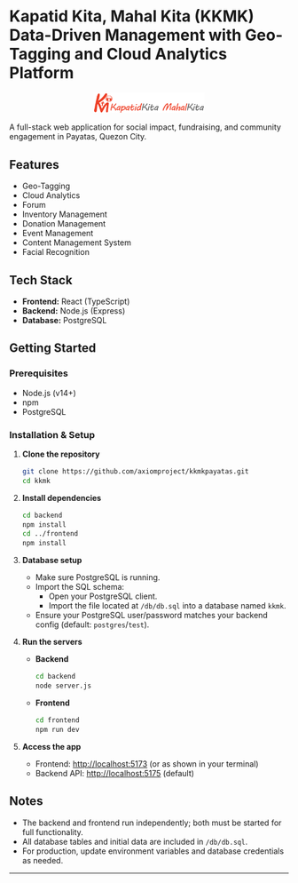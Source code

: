 # Kapatid Kita, Mahal Kita (KKMK) Data-Driven Management with Geo-Tagging and Cloud Analytics Platform
<p align="center">
<img src="./frontend/public/images/kmfi-logo.png" alt="KMFI Logo" width="200">
</p>

A full-stack web application for social impact, fundraising, and community engagement in Payatas, Quezon City.

## Features

- Geo-Tagging
- Cloud Analytics
- Forum
- Inventory Management
- Donation Management
- Event Management
- Content Management System
- Facial Recognition

## Tech Stack

- **Frontend:** React (TypeScript)
- **Backend:** Node.js (Express)
- **Database:** PostgreSQL

## Getting Started

### Prerequisites

- Node.js (v14+)
- npm
- PostgreSQL

### Installation & Setup

1. **Clone the repository**
   ```bash
   git clone https://github.com/axiomproject/kkmkpayatas.git
   cd kkmk
   ```

2. **Install dependencies**
   ```bash
   cd backend
   npm install
   cd ../frontend
   npm install
   ```

3. **Database setup**
   - Make sure PostgreSQL is running.
   - Import the SQL schema:
     - Open your PostgreSQL client.
     - Import the file located at `/db/db.sql` into a database named `kkmk`.
   - Ensure your PostgreSQL user/password matches your backend config (default: `postgres`/`test`).

4. **Run the servers**

   - **Backend**
     ```bash
     cd backend
     node server.js
     ```

   - **Frontend**
     ```bash
     cd frontend
     npm run dev
     ```

5. **Access the app**
   - Frontend: [http://localhost:5173](http://localhost:5173) (or as shown in your terminal)
   - Backend API: [http://localhost:5175](http://localhost:5175) (default)

## Notes

- The backend and frontend run independently; both must be started for full functionality.
- All database tables and initial data are included in `/db/db.sql`.
- For production, update environment variables and database credentials as needed.

---

